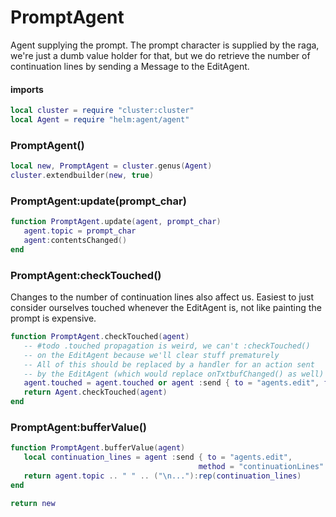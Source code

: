 # PromptAgent

Agent supplying the prompt\. The prompt character is supplied by the raga,
we're just a dumb value holder for that, but we do retrieve the number of
continuation lines by sending a Message to the EditAgent\.

#### imports

```lua
local cluster = require "cluster:cluster"
local Agent = require "helm:agent/agent"
```


### PromptAgent\(\)

```lua
local new, PromptAgent = cluster.genus(Agent)
cluster.extendbuilder(new, true)
```


### PromptAgent:update\(prompt\_char\)

```lua
function PromptAgent.update(agent, prompt_char)
   agent.topic = prompt_char
   agent:contentsChanged()
end
```


### PromptAgent:checkTouched\(\)

Changes to the number of continuation lines also affect us\. Easiest to just
consider ourselves touched whenever the EditAgent is, not like painting the
prompt is expensive\.

```lua
function PromptAgent.checkTouched(agent)
   -- #todo .touched propagation is weird, we can't :checkTouched()
   -- on the EditAgent because we'll clear stuff prematurely
   -- All of this should be replaced by a handler for an action sent
   -- by the EditAgent (which would replace onTxtbufChanged() as well)
   agent.touched = agent.touched or agent :send { to = "agents.edit", field = "touched" }
   return Agent.checkTouched(agent)
end
```


### PromptAgent:bufferValue\(\)

```lua
function PromptAgent.bufferValue(agent)
   local continuation_lines = agent :send { to = "agents.edit",
                                          method = "continuationLines" }
   return agent.topic .. " " .. ("\n..."):rep(continuation_lines)
end
```


```lua
return new
```
